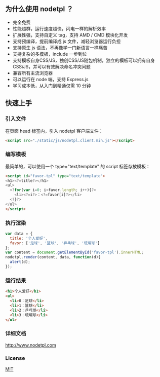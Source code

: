 ## 为什么使用 nodetpl ？

  * 完全免费
  * 性能超群，运行速度超快，闪电一样的解析效率
  * 扩展性强，支持自定义 tag，支持 AMD / CMD 模块化开发
  * 支持预编译，提前编译成 js 文件，减轻浏览器运行负担
  * 支持原生 js 语法，不再像学一门新语言一样痛苦
  * 支持复杂的多模板，include 一步到位
  * 支持模板自身CSS/JS，独创CSS/JS随包机制，独立的模板可以拥有自身CSS/JS，并可以有效解决命名冲突问题
  * 兼容所有主流浏览器
  * 可以运行在 node 端，支持 Express.js
  * 学习成本低，从入门到精通仅需 10 分钟

## 快速上手

### 引入文件

在页面 head 标签内，引入 nodetpl 客户端文件：

```html
<script src="./static/js/nodetpl.client.min.js"></script>
```

### 编写模板

最简单的，可以使用一个 type="text/template" 的 script 标签存放模板：

```html
<script id="favor-tpl" type="text/template">
<h1><?=title?></h1>
<ul>
  <?for(var i=0; i<favor.length; i++){?>
    <li><?=i?>：<?=favor[i]?></li>
  <?}?>
</ul>
</script>
```

### 执行渲染

```js
var data = {
  title: '个人爱好',
  favor: ['足球', '篮球', '乒乓球', '琉璃球']
};
var content = document.getElementById('favor-tpl').innerHTML;
nodetpl.render(content, data, function(d){
  alert(d);
});
```

### 运行结果

```html
<h1>个人爱好</h1>
<ul>
  <li>0：足球</li>
  <li>1：篮球</li>
  <li>2：乒乓球</li>
  <li>3：琉璃球</li>
</ul>
```

### 详细文档

  http://www.nodetpl.com

### License

  [MIT](LICENSE)
